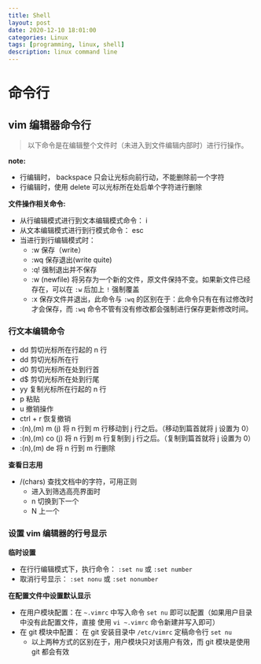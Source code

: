 ```yaml
---
title: Shell
layout: post
date: 2020-12-10 18:01:00
categories: Linux
tags: [programming, linux, shell]
description: linux command line
---
```


# 命令行

## vim 编辑器命令行

> 以下命令是在编辑整个文件时（未进入到文件编辑内部时）进行行操作。<!--more-->

**note:**
- 行编辑时， backspace 只会让光标向前行动，不能删除前一个字符
- 行编辑时，使用 delete 可以光标所在处后单个字符进行删除

**文件操作相关命令:**
- 从行编辑模式进行到文本编辑模式命令： i
- 从文本编辑模式进行到行模式命令： esc
- 当进行到行编辑模式时：
    - :w 保存（write）
    - :wq 保存退出(write quite)
    - :q! 强制退出并不保存
    - :w (newfile) 将另存为一个新的文件，原文件保持不变。如果新文件已经存在，可以在 `:w` 后加上 `!` 强制覆盖
    - :x 保存文件并退出，此命令与 `:wq` 的区别在于：此命令只有在有过修改时才会保存，而 `:wq` 命令不管有没有修改都会强制进行保存更新修改时间。

### 行文本编辑命令

- <n>dd 剪切光标所在行起的 n 行
- dd 剪切光标所在行
- d0 剪切光标所在处到行首
- d$ 剪切光标所在处到行尾
- <n>yy 复制光标所在行起的 n 行
- p 粘贴
- u 撤销操作
- ctrl + r 恢复撤销
- :(n),(m) m (j) 将 n 行到 m 行移动到 j 行之后。（移动到篇首就将 j 设置为 0）
- :(n),(m) co (j) 将 n 行到 m 行复制到 j 行之后。（复制到篇首就将 j 设置为 0）
- :(n),(m) de 将 n 行到 m 行删除

**查看日志用**

- /(chars) 查找文档中的字符，可用正则
    - 进入到筛选高亮界面时
    - n 切换到下一个
    - N 上一个

### 设置 vim 编辑器的行号显示

**临时设置**

- 在行行编辑模式下，执行命令： `:set nu` 或 `:set number`
- 取消行号显示： `:set nonu` 或 `:set nonumber`

**在配置文件中设置默认显示**

- 在用户模块配置：在 `~.vimrc` 中写入命令 `set nu` 即可以配置（如果用户目录中没有此配置文件，直接 使用 `vi ~.vimrc` 命令新建并写入即可）
- 在 git 模块中配置： 在 git 安装目录中 `/etc/vimrc` 定稿命令行 `set nu`
    - 以上两种方式的区别在于，用户模块只对该用户有效，而 git 模块是使用 git 都会有效
